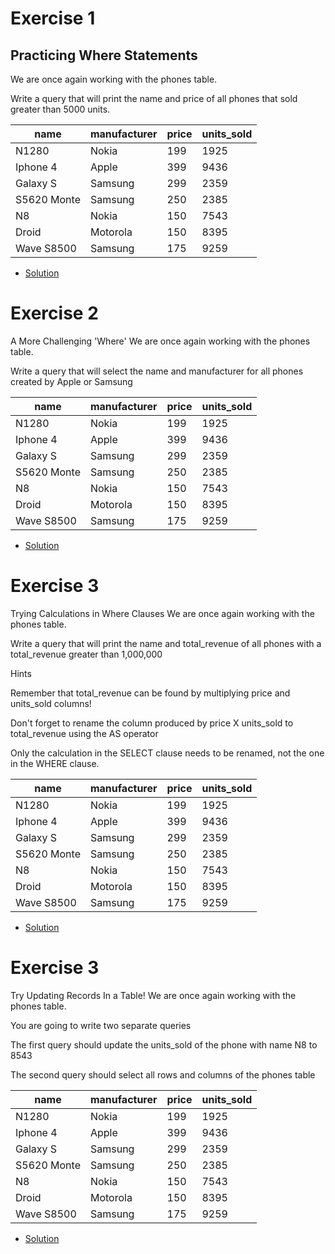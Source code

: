 # Exercise 1
## Practicing Where Statements
We are once again working with the phones table.

Write a query that will print the name and price of all phones that sold greater than 5000 units.

| name        | manufacturer | price | units_sold |
|--|--|--|--|
| N1280       | Nokia        | 199   | 1925       |
| Iphone 4    | Apple        | 399   | 9436       |
| Galaxy S    | Samsung      | 299   | 2359       |
| S5620 Monte | Samsung      | 250   | 2385       |
| N8          | Nokia        | 150   | 7543       |
| Droid       | Motorola     | 150   | 8395       |
| Wave S8500  | Samsung      | 175   | 9259       |

- [Solution](./Ex1.sql)

# Exercise 2
A More Challenging 'Where'
We are once again working with the phones table.

Write a query that will select the name and manufacturer for all phones created by Apple or Samsung

| name        | manufacturer | price | units_sold |
|--|--|--|--|
| N1280       | Nokia        | 199   | 1925       |
| Iphone 4    | Apple        | 399   | 9436       |
| Galaxy S    | Samsung      | 299   | 2359       |
| S5620 Monte | Samsung      | 250   | 2385       |
| N8          | Nokia        | 150   | 7543       |
| Droid       | Motorola     | 150   | 8395       |
| Wave S8500  | Samsung      | 175   | 9259       |

- [Solution](./Ex2.sql)

# Exercise 3

Trying Calculations in Where Clauses
We are once again working with the phones table.

Write a query that will print the name and total_revenue of all phones with a total_revenue greater than 1,000,000

Hints

Remember that total_revenue can be found by multiplying price and units_sold columns!

Don't forget to rename the column produced by price X units_sold to total_revenue using the AS operator

Only the calculation in the SELECT clause needs to be renamed, not the one in the WHERE clause.


| name        | manufacturer | price | units_sold |
|--|--|--|--|
| N1280       | Nokia        | 199   | 1925       |
| Iphone 4    | Apple        | 399   | 9436       |
| Galaxy S    | Samsung      | 299   | 2359       |
| S5620 Monte | Samsung      | 250   | 2385       |
| N8          | Nokia        | 150   | 7543       |
| Droid       | Motorola     | 150   | 8395       |
| Wave S8500  | Samsung      | 175   | 9259       |

- [Solution](./Ex3.sql)

# Exercise 3

Try Updating Records In a Table!
We are once again working with the phones table.

You are going to write two separate queries

The first query should update the units_sold of the phone with name N8 to 8543

The second query should select all rows and columns of the phones table


| name        | manufacturer | price | units_sold |
|--|--|--|--|
| N1280       | Nokia        | 199   | 1925       |
| Iphone 4    | Apple        | 399   | 9436       |
| Galaxy S    | Samsung      | 299   | 2359       |
| S5620 Monte | Samsung      | 250   | 2385       |
| N8          | Nokia        | 150   | 7543       |
| Droid       | Motorola     | 150   | 8395       |
| Wave S8500  | Samsung      | 175   | 9259       |

- [Solution](./Ex4.sql)
